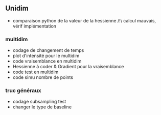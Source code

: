 


## Unidim
* comparaison python de la valeur de la hessienne /!\ calcul mauvais, vérif implémentation 


### multidim

* codage de changement de temps 
* plot d'intensité pour le multidim
* code vraisemblance en multidim
* Hessienne à coder & Gradient pour la vraisemblance
* code test en multidim 
* code simu nombre de points

### truc généraux
* codage subsampling test 
* changer le type de baseline